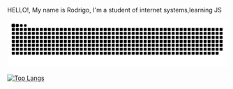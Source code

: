 HELLO!, My name is Rodrigo, I'm a student of internet systems,learning JS

![Snake animation](https://github.com/alexmpereira/alexmpereira/blob/output/github-contribution-grid-snake.svg)
  
  [![Top Langs](https://github-readme-stats.vercel.app/api/top-langs/?username=rodrigoinaldo)](https://github.com/anuraghazra/github-readme-stats)
</div>
